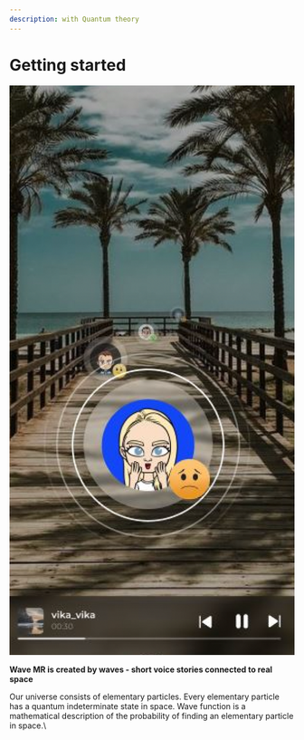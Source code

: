 ```yaml
---
description: with Quantum theory
---
```


# Getting started

![](../.gitbook/assets/image.png)

**Wave MR is created by waves - short voice stories connected to real space**

Our universe consists of elementary particles. Every elementary particle has a quantum indeterminate state in space. Wave function is a mathematical description of the probability of finding an elementary particle in space.\
